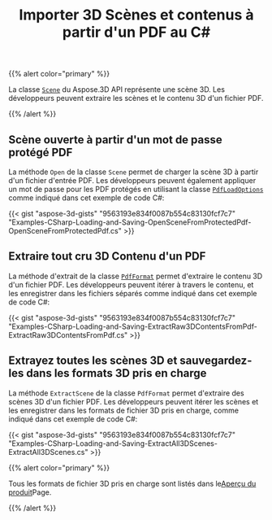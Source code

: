 ﻿---
title: Importer 3D Scènes et contenus à partir d'un PDF au C#
linktitle: Importer 3D Scènes et contenus à partir d'un PDF
type: docs
weight: 50
url: /fr/net/import-3d-scenes-and-contents-from-a-pdf/
keywords: 3d pdf, 3d pdf c#
description: La classe Scène du Aspose.3D API représente une scène 3D. Les développeurs peuvent extraire les scènes et le contenu 3D d'un fichier PDF.
---
{{% alert color="primary" %}}

La classe [`Scene`](https://reference.aspose.com/3d/net/aspose.threed/scene) du Aspose.3D API représente une scène 3D. Les développeurs peuvent extraire les scènes et le contenu 3D d'un fichier PDF.

{{% /alert %}}
## **Scène ouverte à partir d'un mot de passe protégé PDF**
La méthode `Open` de la classe `Scene` permet de charger la scène 3D à partir d'un fichier d'entrée PDF. Les développeurs peuvent également appliquer un mot de passe pour les PDF protégés en utilisant la classe [`PdfLoadOptions`](https://reference.aspose.com/3d/net/aspose.threed.formats/pdfloadoptions) comme indiqué dans cet exemple de code C#:

{{< gist "aspose-3d-gists" "9563193e834f0087b554c83130fcf7c7" "Examples-CSharp-Loading-and-Saving-OpenSceneFromProtectedPdf-OpenSceneFromProtectedPdf.cs" >}}
## **Extraire tout cru 3D Contenu d'un PDF**
La méthode d'extrait de la classe [`PdfFormat`](https://reference.aspose.com/3d/net/aspose.threed.formats/pdfformat) permet d'extraire le contenu 3D d'un fichier PDF. Les développeurs peuvent itérer à travers le contenu, et les enregistrer dans les fichiers séparés comme indiqué dans cet exemple de code C#:

{{< gist "aspose-3d-gists" "9563193e834f0087b554c83130fcf7c7" "Examples-CSharp-Loading-and-Saving-ExtractRaw3DContentsFromPdf-ExtractRaw3DContentsFromPdf.cs" >}}
## **Extrayez toutes les scènes 3D et sauvegardez-les dans les formats 3D pris en charge**
La méthode `ExtractScene` de la classe `PdfFormat` permet d'extraire des scènes 3D d'un fichier PDF. Les développeurs peuvent itérer les scènes et les enregistrer dans les formats de fichier 3D pris en charge, comme indiqué dans cet exemple de code C#:

{{< gist "aspose-3d-gists" "9563193e834f0087b554c83130fcf7c7" "Examples-CSharp-Loading-and-Saving-ExtractAll3DScenes-ExtractAll3DScenes.cs" >}}

{{% alert color="primary" %}}

Tous les formats de fichier 3D pris en charge sont listés dans le[Aperçu du produit](/3d/fr/net/product-overview/)Page.

{{% /alert %}}
